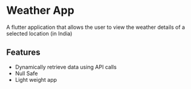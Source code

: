 
# Weather App

A flutter application that allows the user to view the weather details of a selected location (in India)

## Features

- Dynamically retrieve data using API calls
- Null Safe
- Light weight app

